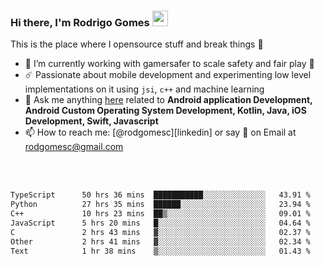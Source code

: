 
### Hi there, I'm Rodrigo Gomes <img src="https://media.giphy.com/media/hvRJCLFzcasrR4ia7z/giphy.gif" width="25px">
This is the place where I opensource stuff and break things 🤣
- 🔭 I’m currently working with gamersafer to scale safety and fair play 💜
- ☄️ Passionate about mobile development and experimenting low level implementations on it using `jsi`, `c++` and machine learning
- 💬 Ask me anything [here](https://github.com/rodgomesc/rodgomesc/issues) related to <b>Android application Development, Android Custom Operating System Development, Kotlin, Java, iOS Development, Swift, Javascript</b>
- 📫 How to reach me: [@rodgomesc][linkedin] or say 👋 on Email at [rodgomesc@gmail.com](mailto:rodgomesc@gmail.com)


<br/>

<!-- 
<picture>
  <img src="/github-metrics.svg" alt="Metrics">
</picture>
-->

</br>

<!--START_SECTION:waka-->

```txt
TypeScript      50 hrs 36 mins  ███████████░░░░░░░░░░░░░░   43.91 %
Python          27 hrs 35 mins  ██████░░░░░░░░░░░░░░░░░░░   23.94 %
C++             10 hrs 23 mins  ██▒░░░░░░░░░░░░░░░░░░░░░░   09.01 %
JavaScript      5 hrs 20 mins   █░░░░░░░░░░░░░░░░░░░░░░░░   04.64 %
C               2 hrs 43 mins   ▓░░░░░░░░░░░░░░░░░░░░░░░░   02.37 %
Other           2 hrs 41 mins   ▓░░░░░░░░░░░░░░░░░░░░░░░░   02.34 %
Text            1 hr 38 mins    ▒░░░░░░░░░░░░░░░░░░░░░░░░   01.43 %
```

<!--END_SECTION:waka-->
